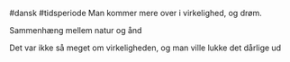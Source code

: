 #dansk #tidsperiode
Man kommer mere over i virkelighed, og drøm.

Sammenhæng mellem natur og ånd

Det var ikke så meget om virkeligheden, og man ville lukke det dårlige ud